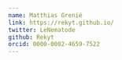 ```yaml
---
name: Matthias Grenié
link: https://rekyt.github.io/
twitter: LeNematode
github: Rekyt
orcid: 0000-0002-4659-7522
---
```


